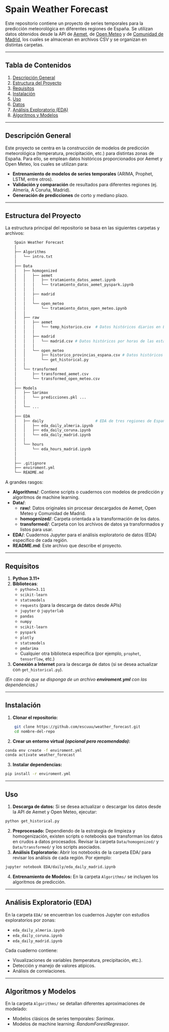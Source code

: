 # Spain Weather Forecast

Este repositorio contiene un proyecto de series temporales para la predicción meteorológica en diferentes regiones de España. Se utilizan datos obtenidos desde la API de [Aemet](https://opendata.aemet.es/centrodedescargas/productosAEMET), de [Open Meteo](https://open-meteo.com/) y de [Comunidad de Madrid](https://datos.madrid.es/), los cuales se almacenan en archivos CSV y se organizan en distintas carpetas.

---

## Tabla de Contenidos
1. [Descripción General](#descripción-general)
2. [Estructura del Proyecto](#estructura-del-proyecto)
3. [Requisitos](#requisitos)
4. [Instalación](#instalación)
5. [Uso](#uso)
6. [Datos](#datos)
7. [Análisis Exploratorio (EDA)](#análisis-exploratorio-eda)
8. [Algoritmos y Modelos](#algoritmos-y-modelos)

---

## Descripción General

Este proyecto se centra en la construcción de modelos de predicción meteorológica (temperatura, precipitación, etc.) para distintas zonas de España. Para ello, se emplean datos históricos proporcionados por Aemet y Open Meteo, los cuales se utilizan para:

- **Entrenamiento de modelos de series temporales** (ARIMA, Prophet, LSTM, entre otros).
- **Validación y comparación** de resultados para diferentes regiones (ej. Almería, A Coruña, Madrid).
- **Generación de predicciones** de corto y mediano plazo.

---

## Estructura del Proyecto

La estructura principal del repositorio se basa en las siguientes carpetas y archivos:

```bash
    Spain Weather Forecast
    │
    ├── Algorithms
    │   └── intro.txt
    │
    ├── Data
    │   ├── homogenized
    │   │   ├── aemet
    │   │   │   ├── tratamiento_datos_aemet.ipynb
    │   │   │   └── tratamiento_datos_aemet_pyspark.ipynb
    │   │   │       
    │   │   ├── madrid
    │   │   │
    │   │   └── open_meteo
    │   │       └── tratamiento_datos_open_meteo.ipynb
    │   │   
    │   ├── raw
    │   │   ├── aemet
    │   │   │   └── temp_historico.csv  # Datos históricos diarios en España recogidos por Aemet. 
    │   │   │
    │   │   ├── madrid
    │   │   │   └── madrid.csv # Datos históricos por horas de las estaciones de la Comunidad de Madrid.
    │   │   │
    │   │   └── open_meteo
    │   │       ├── historico_provincias_espana.csv # Datos históricos diarios en España recogidos por Open Meteo API.
    │   │       └── get_historical.py
    │   │
    │   └── transformed
    │       ├── transformed_aemet.csv
    │       └── transformed_open_meteo.csv
    │
    ├── Models
    │   ├── Sarimax
    │   │   └── predicciones.pkl ...
    │   │
    │   └── ...
    │
    ├── EDA
    │   ├── daily                       # EDA de tres regiones de España.
    │   │   ├── eda_daily_almeria.ipynb
    │   │   ├── eda_daily_coruna.ipynb
    │   │   └── eda_daily_madrid.ipynb
    │   │
    │   └── hours
    │       └── eda_hours_madrid.ipynb    
    │   
    │
    ├── .gitignore
    ├── enviroment.yml
    └── README.md
```

A grandes rasgos:

- **Algorithms/**: Contiene scripts o cuadernos con modelos de predicción y algoritmos de machine learning.
- **Data/**: 
  - **raw/**: Datos originales sin procesar descargados de Aemet, Open Meteo y Comunidad de Madrid.
  - **homogenized/**: Carpeta orientada a la transformación de los datos.
  - **transformed/**: Carpeta con los archivos de datos ya transformados y listos para usar.
- **EDA/**: Cuadernos Jupyter para el análisis exploratorio de datos (EDA) específico de cada región.
- **README.md**: Este archivo que describe el proyecto.

---

## Requisitos

1. **Python 3.11+**
2. **Bibliotecas**:
    - `python=3.11`
    - `scikit-learn`
    - `statsmodels`
    - `requests` (para la descarga de datos desde APIs)
    - `jupyter` o `jupyterlab`
    - `pandas`
    - `numpy`
    - `scikit-learn`
    - `pyspark`
    - `plotly`
    - `statsmodels`
    - `pmdarima`
    - Cualquier otra biblioteca específica (por ejemplo, `prophet`, `tensorflow`, etc.)
3. **Conexión a Internet** para la descarga de datos (si se desea actualizar con `get_historical.py`).

*(En caso de que se disponga de un archivo **enviroment.yml** con las dependencias.)*

---

## Instalación

1. **Clonar el repositorio:**
```bash
    git clone https://github.com/escuuu/weather_forecast.git
    cd nombre-del-repo
```
2. **Crear un entorno virtual *(opcional pero recomendado)*:**
```bash
conda env create -f enviroment.yml
conda activate weather_forecast
```
3. **Instalar dependencias:**
```bash
pip install -r enviroment.yml
```

---

## Uso

1. **Descarga de datos:** Si se desea actualizar o descargar los datos desde la API de Aemet y Open Meteo, ejecutar:
```bash
python get_historical.py
```

2. **Preprocesado:** Dependiendo de la estrategia de limpieza y homogenización, existen scripts o notebooks que transforman los datos en crudos a datos procesados. Revisar la carpeta `Data/homogenized/` y `Data/transformed/` y los scripts asociados.
3. **Análisis Exploratorio:** Abrir los notebooks de la carpeta EDA/ para revisar los análisis de cada región. Por ejemplo:
```bash
jupyter notebook EDA/daily/eda_daily_madrid.ipynb
```
4. **Entrenamiento de Modelos:** En la carpeta `Algorithms/` se incluyen los algoritmos de predicción.

---

## Análisis Exploratorio (EDA)

En la carpeta `EDA/` se encuentran los cuadernos Jupyter con estudios exploratorios por zonas:

- `eda_daily_almeria.ipynb`
- `eda_daily_coruna.ipynb`
- `eda_daily_madrid.ipynb`

Cada cuaderno contiene:

- Visualizaciones de variables (temperatura, precipitación, etc.).
- Detección y manejo de valores atípicos.
- Análisis de correlaciones.

---

## Algoritmos y Modelos

En la carpeta `Algorithms/` se detallan diferentes aproximaciones de modelado:

- Modelos clásicos de series temporales: *Sarimax*.
- Modelos de machine learning: *RandomForestRegressor*.
